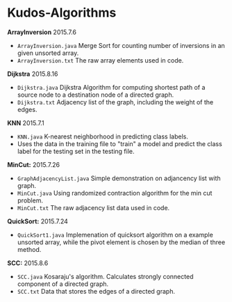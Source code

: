 # Kudos-Algorithms

**ArrayInversion** 2015.7.6

- `ArrayInversion.java` Merge Sort for counting number of inversions in an given unsorted array.
- `ArrayInversion.txt`  The raw array elements used in code.

**Dijkstra** 2015.8.16

- `Dijkstra.java` Dijkstra Algorithm for computing shortest path of a source node to a destination node of a directed graph.
- `Dijkstra.txt`  Adjacency list of the graph, including the weight of the edges.


**KNN** 2015.7.1

- `KNN.java` K-nearest neighborhood in predicting class labels. 
- Uses the data in the training file to "train" a model and predict the class label for the testing set in the testing file.

**MinCut:** 2015.7.26

- `GraphAdjacencyList.java` Simple demonstration on adjancency list with graph.
- `MinCut.java` Using randomized contraction algorithm for the min cut problem.
- `MinCut.txt`  The raw adjacency list data used in code.

**QuickSort:** 2015.7.24

- `QuickSort1.java` Implemenation of quicksort algorithm on a example unsorted array, while the pivot element is chosen by the median of three method. 

**SCC:** 2015.8.6

- `SCC.java` Kosaraju's algorithm. Calculates strongly connected component of a directed graph. 
- `SCC.txt`  Data that stores the edges of a directed graph.
